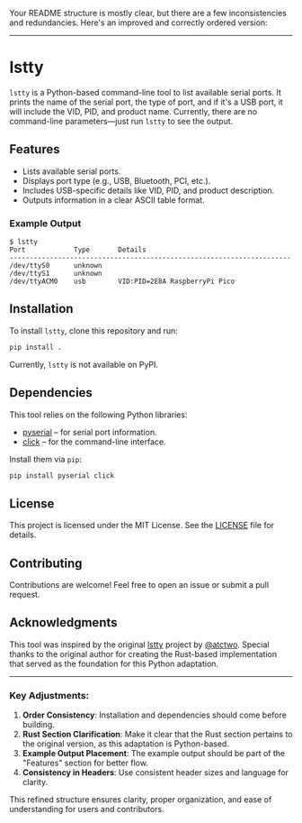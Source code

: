 Your README structure is mostly clear, but there are a few inconsistencies and redundancies. Here's an improved and correctly ordered version:

---

# lstty

`lstty` is a Python-based command-line tool to list available serial ports. It prints the name of the serial port, the type of port, and if it's a USB port, it will include the VID, PID, and product name. Currently, there are no command-line parameters—just run `lstty` to see the output.

## Features

- Lists available serial ports.
- Displays port type (e.g., USB, Bluetooth, PCI, etc.).
- Includes USB-specific details like VID, PID, and product description.
- Outputs information in a clear ASCII table format.

### Example Output
```text
$ lstty
Port            Type       Details
----------------------------------------------------------------------
/dev/ttyS0      unknown    
/dev/ttyS1      unknown    
/dev/ttyACM0    usb        VID:PID=2E8A RaspberryPi Pico
```

## Installation

To install `lstty`, clone this repository and run:

```bash
pip install .
```

Currently, `lstty` is not available on PyPI.

## Dependencies

This tool relies on the following Python libraries:
- [pyserial](https://github.com/pyserial/pyserial) – for serial port information.
- [click](https://click.palletsprojects.com/en/stable/) – for the command-line interface.

Install them via `pip`:

```bash
pip install pyserial click
```
## License

This project is licensed under the MIT License. See the [LICENSE](LICENSE) file for details.

## Contributing

Contributions are welcome! Feel free to open an issue or submit a pull request.

## Acknowledgments

This tool was inspired by the original [lstty](https://github.com/atctwo/lstty) project by [@atctwo](https://github.com/atctwo). Special thanks to the original author for creating the Rust-based implementation that served as the foundation for this Python adaptation.

---

### Key Adjustments:
1. **Order Consistency**: Installation and dependencies should come before building.
2. **Rust Section Clarification**: Make it clear that the Rust section pertains to the original version, as this adaptation is Python-based.
3. **Example Output Placement**: The example output should be part of the "Features" section for better flow.
4. **Consistency in Headers**: Use consistent header sizes and language for clarity.

This refined structure ensures clarity, proper organization, and ease of understanding for users and contributors.
